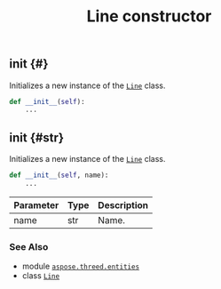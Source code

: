 ﻿---
title: Line constructor
second_title: Aspose.3D for Python via .NET API References
description: 
type: docs
weight: 10
url: /python-net/aspose.threed.entities/line/__init__/
is_root: false
---

## __init__ {#}

Initializes a new instance of the [`Line`](/3d/python-net/aspose.threed.entities/line) class.



```python
def __init__(self):
    ...
```




## __init__ {#str}

Initializes a new instance of the [`Line`](/3d/python-net/aspose.threed.entities/line) class.



```python
def __init__(self, name):
    ...
```


| Parameter | Type | Description |
| :- | :- | :- |
| name | str | Name. |



### See Also
* module [`aspose.threed.entities`](../../)
* class [`Line`](/3d/python-net/aspose.threed.entities/line)
